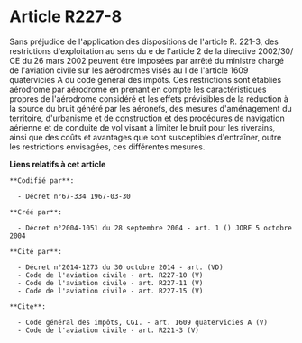 # Article R227-8

Sans préjudice de l'application des dispositions de l'article R. 221-3, des restrictions d'exploitation au sens du e de
l'article 2 de la directive 2002/30/ CE du 26 mars 2002 peuvent être imposées par arrêté du ministre chargé de l'aviation
civile sur les aérodromes visés au I de l'article 1609 quatervicies A du code général des impôts. Ces restrictions sont
établies aérodrome par aérodrome en prenant en compte les caractéristiques propres de l'aérodrome considéré et les effets
prévisibles de la réduction à la source du bruit généré par les aéronefs, des mesures d'aménagement du territoire,
d'urbanisme et de construction et des procédures de navigation aérienne et de conduite de vol visant à limiter le bruit pour
les riverains, ainsi que des coûts et avantages que sont susceptibles d'entraîner, outre les restrictions envisagées, ces
différentes mesures.

**Liens relatifs à cet article**

	**Codifié par**:

	  - Décret n°67-334 1967-03-30

	**Créé par**:

	  - Décret n°2004-1051 du 28 septembre 2004 - art. 1 () JORF 5 octobre 2004

	**Cité par**:

	  - Décret n°2014-1273 du 30 octobre 2014 - art. (VD)
	  - Code de l'aviation civile - art. R227-10 (V)
	  - Code de l'aviation civile - art. R227-11 (V)
	  - Code de l'aviation civile - art. R227-15 (V)

	**Cite**:

	  - Code général des impôts, CGI. - art. 1609 quatervicies A (V)
	  - Code de l'aviation civile - art. R221-3 (V)
